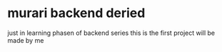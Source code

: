 # murari backend deried
just in learning phasen of backend series
this is the first project will be made by    me

